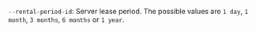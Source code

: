 `--rental-period-id`: Server lease period. The possible values are `1 day`, `1 month`, `3 months`, `6 months` or `1 year`.